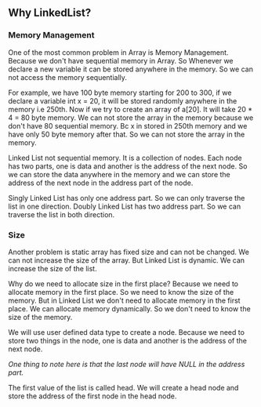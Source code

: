 ## Why LinkedList? 

### Memory Management
One of the most common problem in Array is Memory Management. Because we don't have sequential memory in Array. So Whenever we declare a new variable it can be stored anywhere in the memory. So we can not access the memory sequentially.

For example, we have 100 byte memory starting for 200 to 300, if we declare a variable int x = 20, it will be stored randomly anywhere in the memory i.e 250th. Now if we try to create an array of a[20]. It will take 20 * 4 = 80 byte memory. We can not store the array in the memory because we don't have 80 sequential memory. Bc x in stored in 250th memory and we have only 50 byte memory after that. So we can not store the array in the memory.

Linked List not sequential memory. It is a collection of nodes. Each node has two parts, one is data and another is the address of the next node. So we can store the data anywhere in the memory and we can store the address of the next node in the address part of the node. 

Singly Linked List has only one address part. So we can only traverse the list in one direction. Doubly Linked List has two address part. So we can traverse the list in both direction.

### Size
Another problem is static array has fixed size and can not be changed. We can not increase the size of the array. But Linked List is dynamic. We can increase the size of the list. 

Why do we need to allocate size in the first place? Because we need to allocate memory in the first place. So we need to know the size of the memory. But in Linked List we don't need to allocate memory in the first place. We can allocate memory dynamically. So we don't need to know the size of the memory.

We will use user defined data type to create a node. Because we need to store two things in the node, one is data and another is the address of the next node. 

*One thing to note here is that the last node will have NULL in the address part.*

The first value of the list is called head. We will create a head node and store the address of the first node in the head node.